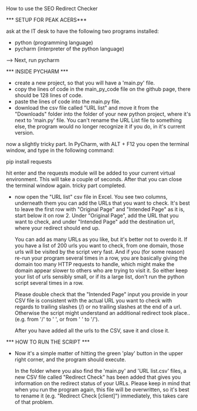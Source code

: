 How to use the SEO Redirect Checker


*** SETUP FOR PEAK ACERS***

ask at the IT desk to have the following two programs installed: 

- python	(programming language)
- pycharm 	(interpreter of the python language)

--> Next, run pycharm



*** INSIDE PYCHARM ***

- create a new project, so that you will have a 'main.py' file.
- copy the lines of code in the main_py_code file on the github page, there should be 128 lines of code. 
- paste the lines of code into the main.py file.
- download the csv file called "URL list" and move it from the "Downloads" folder into
  the folder of your new python project, where it's next to 'main.py' file. You can't rename the URL List file to something else, 
  the program would no longer recognize it if you do, in it's current version.

now a slightly tricky part. In PyCharm, with ALT + F12 you open the terminal window, and type in the following command:

pip install requests 

hit enter and the requests module will be added to your current virtual environment. This will take a couple of seconds.
After that you can close the terminal window again. tricky part completed.

- now open the "URL list" csv file in Excel. You see two columns, underneath them you can add the URLs that you want to check. 
  It's best to leave the first row with "Original Page" and "Intended Page" as it is, start below it on row 2. Under "Original Page", 
  add the URL that you want to check, and under "Intended Page" add the destination url, where your redirect should end up. 
  
  You can add as many URLs as you like, but it's better not to overdo it. If you have a list of 200 urls you want to check, 
  from one domain, those urls will be visited by the script very fast. And if you (for some reason) re-run your program 
  several times in a row, you are basically giving the domain too many HTTP requests to handle, which might make the domain
  appear slower to others who are trying to visit it. So either keep your list of urls sensibly small, or if its a large list, 
  don't run the python script several times in a row. 

  Please double check that the "Intended Page" input you provide in your CSV file is consistent with the actual URL you want to check
  with regards to trailing slashes (/) or no trailing slashes at the end of a url. Otherwise the script might understand 
  an additional redirect took place.. (e.g. from '/' to ' ', or from ' ' to '/').
  
  After you have added all the urls to the CSV, save it and close it. 


*** HOW TO RUN THE SCRIPT ***

- Now it's a simple matter of hitting the green 'play' button in the upper right corner, and the program should execute. 
  
  In the folder where you also find the 'main.py' and 'URL list.csv' files, a new CSV file called "Redirect Check" has been added that gives you information
  on the redirect status of your URLs. Please keep in mind that when you run the program again, this file will be overwritten,
  so it's best to rename it (e.g. "Redirect Check [client]") immediately, this takes care of that problem.
